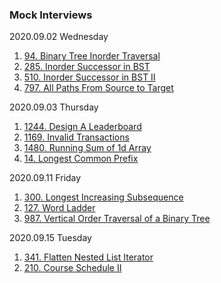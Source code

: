 ### Mock Interviews
2020.09.02 Wednesday
1. [94. Binary Tree Inorder Traversal](https://leetcode.com/problems/binary-tree-inorder-traversal/description/)
1. [285. Inorder Successor in BST](https://leetcode.com/problems/inorder-successor-in-bst/description/)
1. [510. Inorder Successor in BST II](https://leetcode.com/problems/inorder-successor-in-bst-ii/description/)
1. [797. All Paths From Source to Target](https://leetcode.com/problems/all-paths-from-source-to-target/description/)

2020.09.03 Thursday
1. [1244. Design A Leaderboard](https://leetcode.com/problems/design-a-leaderboard/description/)
1. [1169. Invalid Transactions](https://leetcode.com/problems/invalid-transactions/description/)
1. [1480. Running Sum of 1d Array](https://leetcode.com/problems/running-sum-of-1d-array/description/)
1. [14. Longest Common Prefix](https://leetcode.com/problems/longest-common-prefix/description/)

2020.09.11 Friday
1. [300. Longest Increasing Subsequence](https://leetcode.com/problems/longest-increasing-subsequence/description/)
1. [127. Word Ladder](https://leetcode.com/problems/word-ladder/description/)
1. [987. Vertical Order Traversal of a Binary Tree](https://leetcode.com/problems/vertical-order-traversal-of-a-binary-tree/description/)

2020.09.15 Tuesday
1. [341. Flatten Nested List Iterator](https://leetcode.com/problems/flatten-nested-list-iterator/description/)
1. [210. Course Schedule II](https://leetcode.com/problems/course-schedule-ii/description/)

